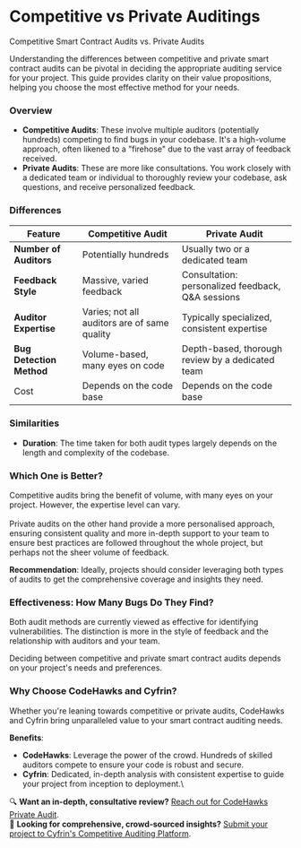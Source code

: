 # Competitive vs Private Auditings

Competitive Smart Contract Audits vs. Private Audits

Understanding the differences between competitive and private smart contract audits can be pivotal in deciding the appropriate auditing service for your project. This guide provides clarity on their value propositions, helping you choose the most effective method for your needs.

### Overview

* **Competitive Audits**: These involve multiple auditors (potentially hundreds) competing to find bugs in your codebase. It's a high-volume approach, often likened to a "firehose" due to the vast array of feedback received.
* **Private Audits**: These are more like consultations. You work closely with a dedicated team or individual to thoroughly review your codebase, ask questions, and receive personalized feedback.

### Differences

| Feature                  | Competitive Audit                            | Private Audit                                      |
| ------------------------ | -------------------------------------------- | -------------------------------------------------- |
| **Number of Auditors**   | Potentially hundreds                         | Usually two or a dedicated team                    |
| **Feedback Style**       | Massive, varied feedback                     | Consultation: personalized feedback, Q\&A sessions |
| **Auditor Expertise**    | Varies; not all auditors are of same quality | Typically specialized, consistent expertise        |
| **Bug Detection Method** | Volume-based, many eyes on code              | Depth-based, thorough review by a dedicated team   |
| Cost                     | Depends on the code base                     | Depends on the code base                           |

### Similarities

* **Duration**: The time taken for both audit types largely depends on the length and complexity of the codebase.

### Which One is Better?

Competitive audits bring the benefit of volume, with many eyes on your project. However, the expertise level can vary. \
\
Private audits on the other hand provide a more personalised approach, ensuring consistent quality and more in-depth support to your team to ensure best practices are followed throughout the whole project, but perhaps not the sheer volume of feedback.

**Recommendation**: Ideally, projects should consider leveraging both types of audits to get the comprehensive coverage and insights they need.

### Effectiveness: How Many Bugs Do They Find?

Both audit methods are currently viewed as effective for identifying vulnerabilities. The distinction is more in the style of feedback and the relationship with auditors and your team.&#x20;

Deciding between competitive and private smart contract audits depends on your project's needs and preferences.&#x20;

### Why Choose CodeHawks and Cyfrin?

Whether you're leaning towards competitive or private audits, CodeHawks and Cyfrin bring unparalleled value to your smart contract auditing needs.

**Benefits**:

* **CodeHawks**: Leverage the power of the crowd. Hundreds of skilled auditors compete to ensure your code is robust and secure.
* **Cyfrin**: Dedicated, in-depth analysis with consistent expertise to guide your project from inception to deployment.\


🔍 **Want an in-depth, consultative review?** [Reach out for CodeHawks Private Audit](https://chat.openai.com). \
🚀 **Looking for comprehensive, crowd-sourced insights?** [Submit your project to Cyfrin's Competitive Auditing Platform](https://chat.openai.com).
